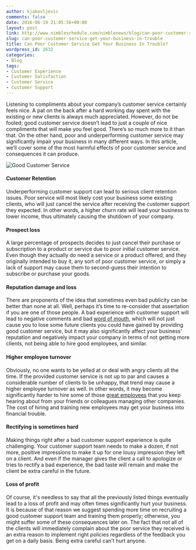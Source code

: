 ```yaml
---
author: kjakovljevic
comments: false
date: 2016-06-19 21:05:56+00:00
layout: post
link: http://www.nimbleschedule.com/nimblenews/blog/can-poor-customer-service-get-your-business-in-trouble/
slug: can-poor-customer-service-get-your-business-in-trouble
title: Can Poor Customer Service Get Your Business In Trouble?
wordpress_id: 2632
categories:
- Blog
tags:
- Customer Experience
- Customer Satisfaction
- Customer Service
- Customer Support
---
```


Listening to compliments about your company’s customer service certainly feels nice. A pat on the back after a hard working day spent with the existing or new clients is always much appreciated. However, do not be fooled; good customer service doesn’t lead to just a couple of nice compliments that will make you feel good. There’s so much more to it than that. On the other hand, poor and underperforming customer service may significantly impair your business in many different ways. In this article, we’ll cover some of the most harmful effects of poor customer service and consequences it can produce.

![Good Customer Service](http://www.nimbleschedule.com/wp-content/uploads/2016/06/inferior-customer-support.jpg)  
  
  




#### Customer Retention


Underperforming customer support can lead to serious client retention issues. Poor service will most likely cost your business some existing clients, who will just cancel the service after receiving the customer support they expected. In other words, a higher churn rate will lead your business to lower income, thus ultimately causing the shutdown of your company.



#### Prospect loss


A large percentage of prospects decides to just cancel their purchase or subscription to a product or service due to poor initial customer service. Even though they actually do need a service or a product offered, and they originally intended to buy it, any sort of poor customer service, or simply a lack of support may cause them to second-guess their intention to subscribe or purchase your goods. 



#### Reputation damage and loss


There are proponents of the idea that sometimes even bad publicity can be better than none at all. Well, perhaps it’s time to re-consider that assertation if you are one of those people. A bad experience with customer support will lead to negative comments and bad [word of mouth](http://www.nimbleschedule.com/nimblenews/blog/the-word-of-mouth/), which will not just cause you to lose some future clients you could have gained by providing good customer service, but it may also significantly affect your business’ reputation and negatively impact your company in terms of not getting more clients, not being able to hire good employees, and similar.



#### Higher employee turnover


Obviously, no one wants to be yelled at or deal with angry clients all the time. If the provided customer service is not up to par and causes a considerable number of clients to be unhappy, that trend may cause a higher employee turnover as well. In other words, it  may become significantly harder to hire some of those [great employees](http://www.nimbleschedule.com/nimblenews/blog/3-secrets-to-finding-great-employees/) that you keep hearing about from your friends or colleagues managing other companies. The cost of hiring and training new employees may get your business into financial trouble.



#### Rectifying is sometimes hard


Making things right after a bad customer support experience is quite challenging. Your customer support team needs to make a dozen, if not more, positive impressions to make it up for one lousy impression they left on a client. And even if the manager gives the client a call to apologize or tries to rectify a bad experience, the bad taste will remain and make the client be extra careful in the future.



#### Loss of profit


Of course, it's needless to say that all the previously listed things eventually lead to a loss of profit and may often times significantly hurt your business. It is because of that reason we suggest spending more time on recruiting a good customer support team and training them properly; otherwise, you might suffer some of these consequences later on. The fact that not all of the clients will immediately complain about the poor service they received is an extra reason to implement right policies regardless of the feedback you get on a daily basis. Being extra careful can’t hurt anyone.

